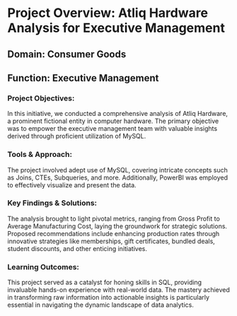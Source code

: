 # Project Overview: Atliq Hardware Analysis for Executive Management

## Domain: Consumer Goods
## Function: Executive Management

### Project Objectives:

In this initiative, we conducted a comprehensive analysis of Atliq Hardware, a prominent fictional entity in computer hardware. The primary objective was to empower the executive management team with valuable insights derived through proficient utilization of MySQL.

### Tools & Approach:

The project involved adept use of MySQL, covering intricate concepts such as Joins, CTEs, Subqueries, and more. Additionally, PowerBI was employed to effectively visualize and present the data.

### Key Findings & Solutions:

The analysis brought to light pivotal metrics, ranging from Gross Profit to Average Manufacturing Cost, laying the groundwork for strategic solutions. Proposed recommendations include enhancing production rates through innovative strategies like memberships, gift certificates, bundled deals, student discounts, and other enticing initiatives.

### Learning Outcomes:

This project served as a catalyst for honing skills in SQL, providing invaluable hands-on experience with real-world data. The mastery achieved in transforming raw information into actionable insights is particularly essential in navigating the dynamic landscape of data analytics.
